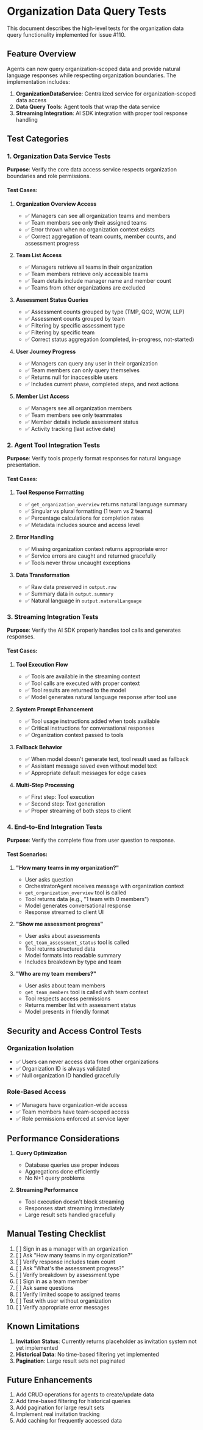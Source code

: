 # Organization Data Query Tests

This document describes the high-level tests for the organization data query functionality implemented for issue #110.

## Feature Overview

Agents can now query organization-scoped data and provide natural language responses while respecting organization boundaries. The implementation includes:

1. **OrganizationDataService**: Centralized service for organization-scoped data access
2. **Data Query Tools**: Agent tools that wrap the data service
3. **Streaming Integration**: AI SDK integration with proper tool response handling

## Test Categories

### 1. Organization Data Service Tests

**Purpose**: Verify the core data access service respects organization boundaries and role permissions.

#### Test Cases:

1. **Organization Overview Access**
   - ✅ Managers can see all organization teams and members
   - ✅ Team members see only their assigned teams
   - ✅ Error thrown when no organization context exists
   - ✅ Correct aggregation of team counts, member counts, and assessment progress

2. **Team List Access**
   - ✅ Managers retrieve all teams in their organization
   - ✅ Team members retrieve only accessible teams
   - ✅ Team details include manager name and member count
   - ✅ Teams from other organizations are excluded

3. **Assessment Status Queries**
   - ✅ Assessment counts grouped by type (TMP, QO2, WOW, LLP)
   - ✅ Assessment counts grouped by team
   - ✅ Filtering by specific assessment type
   - ✅ Filtering by specific team
   - ✅ Correct status aggregation (completed, in-progress, not-started)

4. **User Journey Progress**
   - ✅ Managers can query any user in their organization
   - ✅ Team members can only query themselves
   - ✅ Returns null for inaccessible users
   - ✅ Includes current phase, completed steps, and next actions

5. **Member List Access**
   - ✅ Managers see all organization members
   - ✅ Team members see only teammates
   - ✅ Member details include assessment status
   - ✅ Activity tracking (last active date)

### 2. Agent Tool Integration Tests

**Purpose**: Verify tools properly format responses for natural language presentation.

#### Test Cases:

1. **Tool Response Formatting**
   - ✅ `get_organization_overview` returns natural language summary
   - ✅ Singular vs plural formatting (1 team vs 2 teams)
   - ✅ Percentage calculations for completion rates
   - ✅ Metadata includes source and access level

2. **Error Handling**
   - ✅ Missing organization context returns appropriate error
   - ✅ Service errors are caught and returned gracefully
   - ✅ Tools never throw uncaught exceptions

3. **Data Transformation**
   - ✅ Raw data preserved in `output.raw`
   - ✅ Summary data in `output.summary`
   - ✅ Natural language in `output.naturalLanguage`

### 3. Streaming Integration Tests

**Purpose**: Verify the AI SDK properly handles tool calls and generates responses.

#### Test Cases:

1. **Tool Execution Flow**
   - ✅ Tools are available in the streaming context
   - ✅ Tool calls are executed with proper context
   - ✅ Tool results are returned to the model
   - ✅ Model generates natural language response after tool use

2. **System Prompt Enhancement**
   - ✅ Tool usage instructions added when tools available
   - ✅ Critical instructions for conversational responses
   - ✅ Organization context passed to tools

3. **Fallback Behavior**
   - ✅ When model doesn't generate text, tool result used as fallback
   - ✅ Assistant message saved even without model text
   - ✅ Appropriate default messages for edge cases

4. **Multi-Step Processing**
   - ✅ First step: Tool execution
   - ✅ Second step: Text generation
   - ✅ Proper streaming of both steps to client

### 4. End-to-End Integration Tests

**Purpose**: Verify the complete flow from user question to response.

#### Test Scenarios:

1. **"How many teams in my organization?"**
   - User asks question
   - OrchestratorAgent receives message with organization context
   - `get_organization_overview` tool is called
   - Tool returns data (e.g., "1 team with 0 members")
   - Model generates conversational response
   - Response streamed to client UI

2. **"Show me assessment progress"**
   - User asks about assessments
   - `get_team_assessment_status` tool is called
   - Tool returns structured data
   - Model formats into readable summary
   - Includes breakdown by type and team

3. **"Who are my team members?"**
   - User asks about team members
   - `get_team_members` tool is called with team context
   - Tool respects access permissions
   - Returns member list with assessment status
   - Model presents in friendly format

## Security and Access Control Tests

### Organization Isolation
- ✅ Users can never access data from other organizations
- ✅ Organization ID is always validated
- ✅ Null organization ID handled gracefully

### Role-Based Access
- ✅ Managers have organization-wide access
- ✅ Team members have team-scoped access
- ✅ Role permissions enforced at service layer

## Performance Considerations

1. **Query Optimization**
   - Database queries use proper indexes
   - Aggregations done efficiently
   - No N+1 query problems

2. **Streaming Performance**
   - Tool execution doesn't block streaming
   - Responses start streaming immediately
   - Large result sets handled gracefully

## Manual Testing Checklist

1. [ ] Sign in as a manager with an organization
2. [ ] Ask "How many teams in my organization?"
3. [ ] Verify response includes team count
4. [ ] Ask "What's the assessment progress?"
5. [ ] Verify breakdown by assessment type
6. [ ] Sign in as a team member
7. [ ] Ask same questions
8. [ ] Verify limited scope to assigned teams
9. [ ] Test with user without organization
10. [ ] Verify appropriate error messages

## Known Limitations

1. **Invitation Status**: Currently returns placeholder as invitation system not yet implemented
2. **Historical Data**: No time-based filtering yet implemented
3. **Pagination**: Large result sets not paginated

## Future Enhancements

1. Add CRUD operations for agents to create/update data
2. Add time-based filtering for historical queries
3. Add pagination for large result sets
4. Implement real invitation tracking
5. Add caching for frequently accessed data